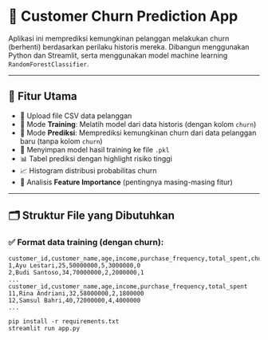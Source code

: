 # 🧠 Customer Churn Prediction App

Aplikasi ini memprediksi kemungkinan pelanggan melakukan churn (berhenti) berdasarkan perilaku historis mereka. Dibangun menggunakan Python dan Streamlit, serta menggunakan model machine learning `RandomForestClassifier`.

---

## 🚀 Fitur Utama

- 📂 Upload file CSV data pelanggan
- 🧠 Mode **Training**: Melatih model dari data historis (dengan kolom `churn`)
- 🔮 Mode **Prediksi**: Memprediksi kemungkinan churn dari data pelanggan baru (tanpa kolom `churn`)
- 💾 Menyimpan model hasil training ke file `.pkl`
- 📊 Tabel prediksi dengan highlight risiko tinggi
- 📈 Histogram distribusi probabilitas churn
- 🧠 Analisis **Feature Importance** (pentingnya masing-masing fitur)

---

## 🗂️ Struktur File yang Dibutuhkan

### ✅ Format data **training (dengan churn)**:

```csv
customer_id,customer_name,age,income,purchase_frequency,total_spent,churn
1,Ayu Lestari,25,50000000,5,3000000,0
2,Budi Santoso,34,70000000,2,2000000,1
...
customer_id,customer_name,age,income,purchase_frequency,total_spent
11,Rina Andriani,32,58000000,2,1800000
12,Samsul Bahri,40,72000000,4,4000000
...

pip install -r requirements.txt
streamlit run app.py

